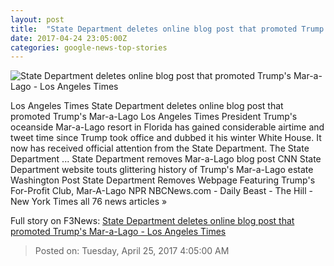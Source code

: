 ```yaml
---
layout: post
title:  "State Department deletes online blog post that promoted Trump's Mar-a-Lago - Los Angeles Times"
date: 2017-04-24 23:05:00Z
categories: google-news-top-stories
---
```


![State Department deletes online blog post that promoted Trump's Mar-a-Lago - Los Angeles Times](http://www.trbimg.com/img-58fe879f/turbine/la-na-essential-washington-updates-state-dept-is-promoting-trump-s-1493063463)

Los Angeles Times State Department deletes online blog post that promoted Trump's Mar-a-Lago Los Angeles Times President Trump's oceanside Mar-a-Lago resort in Florida has gained considerable airtime and tweet time since Trump took office and dubbed it his winter White House. It now has received official attention from the State Department. The State Department ... State Department removes Mar-a-Lago blog post CNN State Department website touts glittering history of Trump's Mar-a-Lago estate Washington Post State Department Removes Webpage Featuring Trump's For-Profit Club, Mar-A-Lago NPR NBCNews.com - Daily Beast - The Hill - New York Times all 76 news articles »


Full story on F3News: [State Department deletes online blog post that promoted Trump's Mar-a-Lago - Los Angeles Times](http://www.f3nws.com/n/RmtxcC)

> Posted on: Tuesday, April 25, 2017 4:05:00 AM
